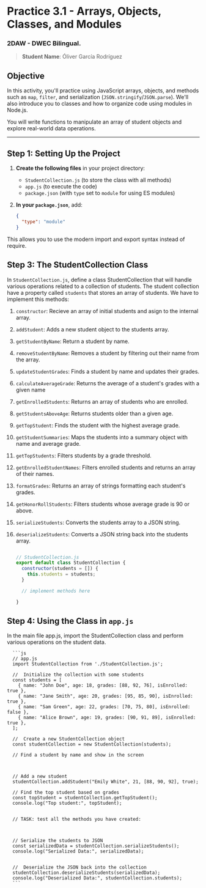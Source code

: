# **Practice 3.1 - Arrays, Objects, Classes, and Modules**

### 2DAW - DWEC Bilingual. 



> **Student Name**:  Óliver García Rodríguez


## **Objective**

In this activity, you'll practice using JavaScript arrays, objects, and methods such as `map`, `filter`, and serialization (`JSON.stringify`/`JSON.parse`). We'll also introduce you to classes and how to organize code using modules in Node.js.

You will write functions to manipulate an array of student objects and explore real-world data operations.

---

## **Step 1: Setting Up the Project**

1. **Create the following files** in your project directory:
   - `StudentCollection.js` (to store the class with all methods)
   - `app.js` (to execute the code)
   - `package.json` (with `type` set to `module` for using ES modules)


2. **In your `package.json`**, add:

   ```json
   {
     "type": "module"
   }
   ```

  This allows you to use the modern import and export syntax instead of require.

## **Step 3: The StudentCollection Class**

In `StudentCollection.js`, define a class StudentCollection that will handle various operations related to a collection of students. The student collection have a property called `students` that stores an array of students.  We have to implement this methods:

1. `constructor`: Recieve an array of initial students and asign to the internal array. 
1. `addStudent`: Adds a new student object to the students array.
2. `getStudentByName`: Return a student by name.
3. `removeStudentByName`: Removes a student by filtering out their name from the array.
4. `updateStudentGrades`: Finds a student by name and updates their grades.
5. `calculateAverageGrade`: Returns the average of a student's grades with a given name
6. `getEnrolledStudents`: Returns an array of students who are enrolled.
7. `getStudentsAboveAge`: Returns students older than a given age.
8. `getTopStudent`: Finds the student with the highest average grade.
9. `getStudentSummaries`: Maps the students into a summary object with name and average grade.
10. `getTopStudents`: Filters students by a grade threshold.
11. `getEnrolledStudentNames`: Filters enrolled students and returns an array of their names.
12. `formatGrades`: Returns an array of strings formatting each student's grades.
13. `getHonorRollStudents`: Filters students whose average grade is 90 or above.
14. `serializeStudents`: Converts the students array to a JSON string.
15. `deserializeStudents`: Converts a JSON string back into the students array.


    ```js

    // StudentCollection.js
    export default class StudentCollection {
      constructor(students = []) {
        this.students = students;
      }

      // implement methods here 

    }
    ```

## **Step 4: Using the Class in `app.js`**

In the main file app.js, import the StudentCollection class and perform various operations on the student data.

      ```js
      // app.js
      import StudentCollection from './StudentCollection.js';

      //  Initialize the collection with some students
      const students = [
        { name: "John Doe", age: 18, grades: [88, 92, 76], isEnrolled: true },
        { name: "Jane Smith", age: 20, grades: [95, 85, 90], isEnrolled: true },
        { name: "Sam Green", age: 22, grades: [70, 75, 80], isEnrolled: false },
        { name: "Alice Brown", age: 19, grades: [90, 91, 89], isEnrolled: true },
      ];

      //  Create a new StudentCollection object
      const studentCollection = new StudentCollection(students);

      // Find a student by name and show in the screen



      // Add a new student
      studentCollection.addStudent("Emily White", 21, [88, 90, 92], true);

      // Find the top student based on grades
      const topStudent = studentCollection.getTopStudent();
      console.log("Top student:", topStudent);


      // TASK: test all the methods you have created:



      // Serialize the students to JSON
      const serializedData = studentCollection.serializeStudents();
      console.log("Serialized Data:", serializedData);


      //  Deserialize the JSON back into the collection
      studentCollection.deserializeStudents(serializedData);
      console.log("Deserialized Data:", studentCollection.students);
      ```

